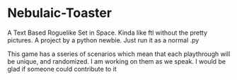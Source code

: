 Nebulaic-Toaster
================

A Text Based Roguelike Set in Space. Kinda like ftl without the pretty pictures. A project by a python newbie.
Just run it as a normal .py

This game has a sseries of scenarios which mean that each playthrough will be unique, and randomized. I am working on them as we speak.
I would be glad if someone could contribute to it

